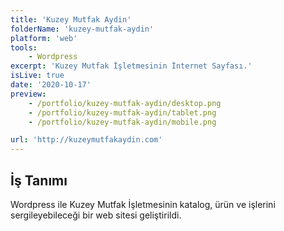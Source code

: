 ```yaml
---
title: 'Kuzey Mutfak Aydin'
folderName: 'kuzey-mutfak-aydin'
platform: 'web'
tools: 
    - Wordpress
excerpt: 'Kuzey Mutfak İşletmesinin İnternet Sayfası.'
isLive: true
date: '2020-10-17'
preview:
    - /portfolio/kuzey-mutfak-aydin/desktop.png
    - /portfolio/kuzey-mutfak-aydin/tablet.png
    - /portfolio/kuzey-mutfak-aydin/mobile.png

url: 'http://kuzeymutfakaydin.com'
---
```


## İş Tanımı

Wordpress ile Kuzey Mutfak İşletmesinin katalog, ürün ve işlerini sergileyebileceği bir web sitesi geliştirildi.
